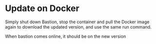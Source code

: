 # Update on Docker

Simply shut down Bastion, stop the container and pull the Docker image again to download the updated version, and use the same run command. 

When bastion comes online, it should be on the new version

